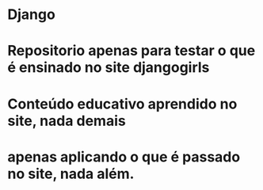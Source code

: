 # Django
# Repositorio apenas para testar o que é ensinado no site djangogirls
# Conteúdo educativo aprendido no site, nada demais
# apenas aplicando o que é passado no site, nada além.
